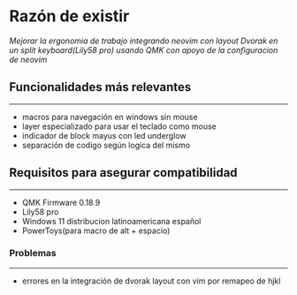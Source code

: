 # Razón de existir
*Mejorar la ergonomia de trabajo integrando neovim con layout Dvorak en un split keyboard(Lily58 pro) usando QMK con apoyo de la configuracion de neovim*

## Funcionalidades más relevantes
---------------
* macros para navegación en windows sin mouse
* layer especializado para usar el teclado como mouse
* indicador de block mayus con led underglow
* separación de codigo según logica del mismo

## Requisitos para asegurar compatibilidad
---------------
* QMK Firmware 0.18.9
* Lily58 pro
* Windows 11 distribucion latinoamericana español
* PowerToys(para macro de alt + espacio)


### Problemas
---------------
* errores en la integración de dvorak layout con vim por remapeo de hjkl
